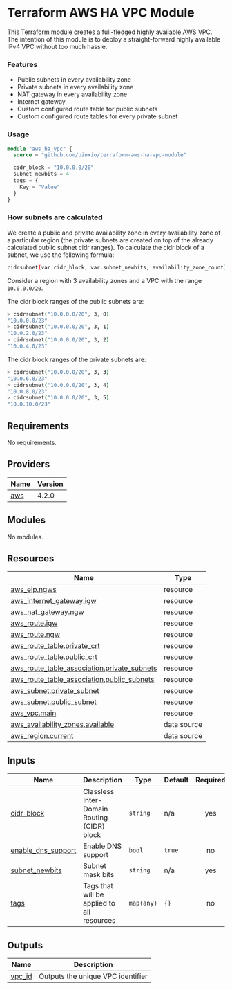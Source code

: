 # Terraform AWS HA VPC Module

This Terraform module creates a full-fledged highly available AWS VPC. 
The intention of this module is to deploy a straight-forward highly available IPv4 VPC without too much hassle.

### Features

- Public subnets in every availability zone
- Private subnets in every availability zone
- NAT gateway in every availability zone
- Internet gateway
- Custom configured route table for public subnets
- Custom configured route tables for every private subnet

### Usage

```terraform
module "aws_ha_vpc" {
  source = "github.com/binxio/terraform-aws-ha-vpc-module"

  cidr_block = "10.0.0.0/20"
  subnet_newbits = 4
  tags = {
    Key = "Value"
  }
}
```

### How subnets are calculated

We create a public and private availability zone in every availability zone of a particular region (the private subnets are created on top of the already calculated public subnet cidr ranges). To calculate the cidr block of a subnet, we use the following formula:

```sh
cidrsubnet(var.cidr_block, var.subnet_newbits, availability_zone_count)
```

Consider a region with 3 availability zones and a VPC with the range `10.0.0.0/20`.

The cidr block ranges of the public subnets are: 
```sh
> cidrsubnet("10.0.0.0/20", 3, 0)
"10.0.0.0/23"
> cidrsubnet("10.0.0.0/20", 3, 1)
"10.0.2.0/23"
> cidrsubnet("10.0.0.0/20", 3, 2)
"10.0.4.0/23"
```

The cidr block ranges of the private subnets are: 
```sh
> cidrsubnet("10.0.0.0/20", 3, 3)
"10.0.6.0/23"
> cidrsubnet("10.0.0.0/20", 3, 4)
"10.0.8.0/23"
> cidrsubnet("10.0.0.0/20", 3, 5)
"10.0.10.0/23"
```

<!-- BEGINNING OF PRE-COMMIT-TERRAFORM DOCS HOOK -->
## Requirements

No requirements.

## Providers

| Name | Version |
|------|---------|
| <a name="provider_aws"></a> [aws](#provider\_aws) | 4.2.0 |

## Modules

No modules.

## Resources

| Name | Type |
|------|------|
| [aws_eip.ngws](https://registry.terraform.io/providers/hashicorp/aws/latest/docs/resources/eip) | resource |
| [aws_internet_gateway.igw](https://registry.terraform.io/providers/hashicorp/aws/latest/docs/resources/internet_gateway) | resource |
| [aws_nat_gateway.ngw](https://registry.terraform.io/providers/hashicorp/aws/latest/docs/resources/nat_gateway) | resource |
| [aws_route.igw](https://registry.terraform.io/providers/hashicorp/aws/latest/docs/resources/route) | resource |
| [aws_route.ngw](https://registry.terraform.io/providers/hashicorp/aws/latest/docs/resources/route) | resource |
| [aws_route_table.private_crt](https://registry.terraform.io/providers/hashicorp/aws/latest/docs/resources/route_table) | resource |
| [aws_route_table.public_crt](https://registry.terraform.io/providers/hashicorp/aws/latest/docs/resources/route_table) | resource |
| [aws_route_table_association.private_subnets](https://registry.terraform.io/providers/hashicorp/aws/latest/docs/resources/route_table_association) | resource |
| [aws_route_table_association.public_subnets](https://registry.terraform.io/providers/hashicorp/aws/latest/docs/resources/route_table_association) | resource |
| [aws_subnet.private_subnet](https://registry.terraform.io/providers/hashicorp/aws/latest/docs/resources/subnet) | resource |
| [aws_subnet.public_subnet](https://registry.terraform.io/providers/hashicorp/aws/latest/docs/resources/subnet) | resource |
| [aws_vpc.main](https://registry.terraform.io/providers/hashicorp/aws/latest/docs/resources/vpc) | resource |
| [aws_availability_zones.available](https://registry.terraform.io/providers/hashicorp/aws/latest/docs/data-sources/availability_zones) | data source |
| [aws_region.current](https://registry.terraform.io/providers/hashicorp/aws/latest/docs/data-sources/region) | data source |

## Inputs

| Name | Description | Type | Default | Required |
|------|-------------|------|---------|:--------:|
| <a name="input_cidr_block"></a> [cidr\_block](#input\_cidr\_block) | Classless Inter-Domain Routing (CIDR) block | `string` | n/a | yes |
| <a name="input_enable_dns_support"></a> [enable\_dns\_support](#input\_enable\_dns\_support) | Enable DNS support | `bool` | `true` | no |
| <a name="input_subnet_newbits"></a> [subnet\_newbits](#input\_subnet\_newbits) | Subnet mask bits | `string` | n/a | yes |
| <a name="input_tags"></a> [tags](#input\_tags) | Tags that will be applied to all resources | `map(any)` | `{}` | no |

## Outputs

| Name | Description |
|------|-------------|
| <a name="output_vpc_id"></a> [vpc\_id](#output\_vpc\_id) | Outputs the unique VPC identifier |
<!-- END OF PRE-COMMIT-TERRAFORM DOCS HOOK -->
